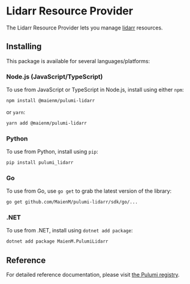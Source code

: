 # Lidarr Resource Provider

The Lidarr Resource Provider lets you manage [lidarr](https://www.pulumi.com/registry/packages/lidarr/) resources.

## Installing

This package is available for several languages/platforms:

### Node.js (JavaScript/TypeScript)

To use from JavaScript or TypeScript in Node.js, install using either `npm`:

```bash
npm install @maienm/pulumi-lidarr
```

or `yarn`:

```bash
yarn add @maienm/pulumi-lidarr
```

### Python

To use from Python, install using `pip`:

```bash
pip install pulumi_lidarr
```

### Go

To use from Go, use `go get` to grab the latest version of the library:

```bash
go get github.com/MaienM/pulumi-lidarr/sdk/go/...
```

### .NET

To use from .NET, install using `dotnet add package`:

```bash
dotnet add package MaienM.PulumiLidarr
```

## Reference

For detailed reference documentation, please visit [the Pulumi registry](https://www.pulumi.com/registry/packages/lidarr/api-docs/).
